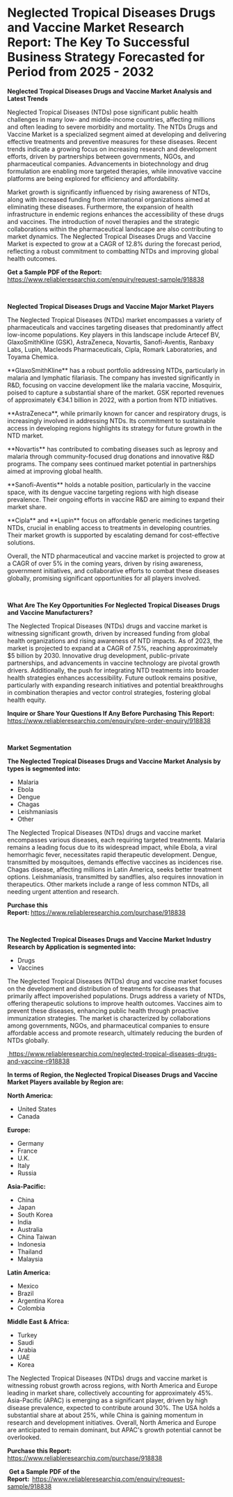 <p><h1>Neglected Tropical Diseases Drugs and Vaccine Market Research Report: The Key To Successful Business Strategy Forecasted for Period from 2025 - 2032</h1></p><p><strong>Neglected Tropical Diseases Drugs and Vaccine Market Analysis and Latest Trends</strong></p>
<p><p>Neglected Tropical Diseases (NTDs) pose significant public health challenges in many low- and middle-income countries, affecting millions and often leading to severe morbidity and mortality. The NTDs Drugs and Vaccine Market is a specialized segment aimed at developing and delivering effective treatments and preventive measures for these diseases. Recent trends indicate a growing focus on increasing research and development efforts, driven by partnerships between governments, NGOs, and pharmaceutical companies. Advancements in biotechnology and drug formulation are enabling more targeted therapies, while innovative vaccine platforms are being explored for efficiency and affordability.</p><p>Market growth is significantly influenced by rising awareness of NTDs, along with increased funding from international organizations aimed at eliminating these diseases. Furthermore, the expansion of health infrastructure in endemic regions enhances the accessibility of these drugs and vaccines. The introduction of novel therapies and the strategic collaborations within the pharmaceutical landscape are also contributing to market dynamics. The Neglected Tropical Diseases Drugs and Vaccine Market is expected to grow at a CAGR of 12.8% during the forecast period, reflecting a robust commitment to combatting NTDs and improving global health outcomes.</p></p>
<p><strong>Get a Sample PDF of the Report:&nbsp;</strong> <a href="https://www.reliableresearchiq.com/enquiry/request-sample/918838?utm_campaign=2799&utm_medium=2&utm_source=Github&utm_content=ia&utm_term=18042025&utm_id=neglected-tropical-diseases-drugs-and-vaccine">https://www.reliableresearchiq.com/enquiry/request-sample/918838</a></p>
<p>&nbsp;</p>
<p><strong>Neglected Tropical Diseases Drugs and Vaccine Major Market Players</strong></p>
<p><p>The Neglected Tropical Diseases (NTDs) market encompasses a variety of pharmaceuticals and vaccines targeting diseases that predominantly affect low-income populations. Key players in this landscape include Artecef BV, GlaxoSmithKline (GSK), AstraZeneca, Novartis, Sanofi-Aventis, Ranbaxy Labs, Lupin, Macleods Pharmaceuticals, Cipla, Romark Laboratories, and Toyama Chemica.</p><p>**GlaxoSmithKline** has a robust portfolio addressing NTDs, particularly in malaria and lymphatic filariasis. The company has invested significantly in R&D, focusing on vaccine development like the malaria vaccine, Mosquirix, poised to capture a substantial share of the market. GSK reported revenues of approximately €34.1 billion in 2022, with a portion from NTD initiatives.</p><p>**AstraZeneca**, while primarily known for cancer and respiratory drugs, is increasingly involved in addressing NTDs. Its commitment to sustainable access in developing regions highlights its strategy for future growth in the NTD market. </p><p>**Novartis** has contributed to combating diseases such as leprosy and malaria through community-focused drug donations and innovative R&D programs. The company sees continued market potential in partnerships aimed at improving global health.</p><p>**Sanofi-Aventis** holds a notable position, particularly in the vaccine space, with its dengue vaccine targeting regions with high disease prevalence. Their ongoing efforts in vaccine R&D are aiming to expand their market share.</p><p>**Cipla** and **Lupin** focus on affordable generic medicines targeting NTDs, crucial in enabling access to treatments in developing countries. Their market growth is supported by escalating demand for cost-effective solutions.</p><p>Overall, the NTD pharmaceutical and vaccine market is projected to grow at a CAGR of over 5% in the coming years, driven by rising awareness, government initiatives, and collaborative efforts to combat these diseases globally, promising significant opportunities for all players involved.</p></p>
<p>&nbsp;</p>
<p><strong>What Are The Key Opportunities For Neglected Tropical Diseases Drugs and Vaccine Manufacturers?</strong></p>
<p><p>The Neglected Tropical Diseases (NTDs) drugs and vaccine market is witnessing significant growth, driven by increased funding from global health organizations and rising awareness of NTD impacts. As of 2023, the market is projected to expand at a CAGR of 7.5%, reaching approximately $5 billion by 2030. Innovative drug development, public-private partnerships, and advancements in vaccine technology are pivotal growth drivers. Additionally, the push for integrating NTD treatments into broader health strategies enhances accessibility. Future outlook remains positive, particularly with expanding research initiatives and potential breakthroughs in combination therapies and vector control strategies, fostering global health equity.</p></p>
<p><strong>Inquire or Share Your Questions If Any Before Purchasing This Report:</strong> <a href="https://www.reliableresearchiq.com/enquiry/pre-order-enquiry/918838?utm_campaign=2799&utm_medium=2&utm_source=Github&utm_content=ia&utm_term=18042025&utm_id=neglected-tropical-diseases-drugs-and-vaccine">https://www.reliableresearchiq.com/enquiry/pre-order-enquiry/918838</a></p>
<p>&nbsp;</p>
<p><strong>Market Segmentation</strong></p>
<p><strong>The Neglected Tropical Diseases Drugs and Vaccine Market Analysis by types is segmented into:</strong></p>
<p><ul><li>Malaria</li><li>Ebola</li><li>Dengue</li><li>Chagas</li><li>Leishmaniasis</li><li>Other</li></ul></p>
<p><p>The Neglected Tropical Diseases (NTDs) drugs and vaccine market encompasses various diseases, each requiring targeted treatments. Malaria remains a leading focus due to its widespread impact, while Ebola, a viral hemorrhagic fever, necessitates rapid therapeutic development. Dengue, transmitted by mosquitoes, demands effective vaccines as incidences rise. Chagas disease, affecting millions in Latin America, seeks better treatment options. Leishmaniasis, transmitted by sandflies, also requires innovation in therapeutics. Other markets include a range of less common NTDs, all needing urgent attention and research.</p></p>
<p><strong>Purchase this Report:&nbsp;</strong><a href="https://www.reliableresearchiq.com/purchase/918838?utm_campaign=2799&utm_medium=2&utm_source=Github&utm_content=ia&utm_term=18042025&utm_id=neglected-tropical-diseases-drugs-and-vaccine">https://www.reliableresearchiq.com/purchase/918838</a></p>
<p>&nbsp;</p>
<p><strong>The Neglected Tropical Diseases Drugs and Vaccine Market Industry Research by Application is segmented into:</strong></p>
<p><ul><li>Drugs</li><li>Vaccines</li></ul></p>
<p><p>The Neglected Tropical Diseases (NTDs) drug and vaccine market focuses on the development and distribution of treatments for diseases that primarily affect impoverished populations. Drugs address a variety of NTDs, offering therapeutic solutions to improve health outcomes. Vaccines aim to prevent these diseases, enhancing public health through proactive immunization strategies. The market is characterized by collaborations among governments, NGOs, and pharmaceutical companies to ensure affordable access and promote research, ultimately reducing the burden of NTDs globally.</p></p>
<p><a href="https://www.reliableresearchiq.com/neglected-tropical-diseases-drugs-and-vaccine-r918838?utm_campaign=2799&utm_medium=2&utm_source=Github&utm_content=ia&utm_term=18042025&utm_id=neglected-tropical-diseases-drugs-and-vaccine">&nbsp;https://www.reliableresearchiq.com/neglected-tropical-diseases-drugs-and-vaccine-r918838</a></p>
<p><strong>In terms of Region, the Neglected Tropical Diseases Drugs and Vaccine Market Players available by Region are:</strong></p>
<p>
    <p> <strong> North America: </strong>
        <ul>
            <li>United States</li>
            <li>Canada</li>
        </ul>
        </p> 
    <p> <strong> Europe: </strong>
        <ul>
            <li>Germany</li>
            <li>France</li>
            <li>U.K.</li>
            <li>Italy</li>
            <li>Russia</li>
        </ul>
        </p> 
    <p> <strong> Asia-Pacific: </strong>
        <ul>
            <li>China</li>
            <li>Japan</li>
            <li>South Korea</li>
            <li>India</li>
            <li>Australia</li>
            <li>China Taiwan</li>
            <li>Indonesia</li>
            <li>Thailand</li>
            <li>Malaysia</li>
        </ul>
        </p> 
    <p> <strong> Latin America: </strong>
        <ul>
            <li>Mexico</li>
            <li>Brazil</li>
            <li>Argentina Korea</li>
            <li>Colombia</li>
        </ul>
        </p> 
    <p> <strong> Middle East & Africa: </strong>
        <ul>
            <li>Turkey</li>
            <li>Saudi</li>
            <li>Arabia</li>
            <li>UAE</li>
            <li>Korea</li>
        </ul>
    </p>
    </p>
<p><p>The Neglected Tropical Diseases (NTDs) drugs and vaccine market is witnessing robust growth across regions, with North America and Europe leading in market share, collectively accounting for approximately 45%. Asia-Pacific (APAC) is emerging as a significant player, driven by high disease prevalence, expected to contribute around 30%. The USA holds a substantial share at about 25%, while China is gaining momentum in research and development initiatives. Overall, North America and Europe are anticipated to remain dominant, but APAC's growth potential cannot be overlooked.</p></p>
<p><strong>Purchase this Report: </strong><a href="https://www.reliableresearchiq.com/purchase/918838?utm_campaign=2799&utm_medium=2&utm_source=Github&utm_content=ia&utm_term=18042025&utm_id=neglected-tropical-diseases-drugs-and-vaccine">https://www.reliableresearchiq.com/purchase/918838</a></p>
<p>&nbsp;<strong>Get a Sample PDF of the Report:&nbsp;&nbsp;</strong><a href="https://www.reliableresearchiq.com/enquiry/request-sample/918838?utm_campaign=2799&utm_medium=2&utm_source=Github&utm_content=ia&utm_term=18042025&utm_id=neglected-tropical-diseases-drugs-and-vaccine">https://www.reliableresearchiq.com/enquiry/request-sample/918838</a></p>
<p><strong></strong></p>
<p><p></p><p></p><p></p></p>